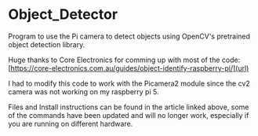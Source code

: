 # Object_Detector

Program to use the Pi camera to detect objects using OpenCV's pretrained object detection library.

Huge thanks to Core Electronics for comming up with most of the code: [https://core-electronics.com.au/guides/object-identify-raspberry-pi/](url)

I had to modify this code to work with the Picamera2 module since the cv2 camera was not working on my raspberry pi 5.

Files and Install instructions can be found in the article linked above, some of the commands have been updated and will no longer work, especially if you are running on different hardware.
